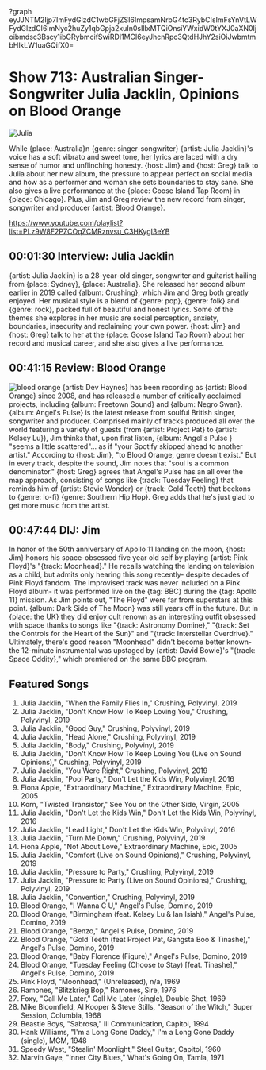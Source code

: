?graph eyJJNTM2Ijp7ImFydGlzdC1wbGFjZSI6ImpsamNrbG4tc3RybCIsImFsYnVtLWFydGlzdCI6ImNyc2huZy1qbGpja2xuIn0sIlIxMTQiOnsiYWxidW0tYXJ0aXN0Ijoibmdsc3Bscy1ibGRybmcifSwiRDI1MCI6eyJhcnRpc3QtdHJhY2siOiJwbmtmbHlkLW1uaGQifX0=

# Show 713: Australian Singer-Songwriter Julia Jacklin, Opinions on Blood Orange

![Julia](https://sound-images.s3.amazonaws.com/images/2019/julia_j.jpg)

While {place: Australia}n {genre: singer-songwriter} {artist: Julia Jacklin}'s voice has a soft vibrato and sweet tone, her lyrics are laced with a dry sense of humor and unflinching honesty. {host: Jim} and {host: Greg} talk to Julia about her new album, the pressure to appear perfect on social media and how as a performer and woman she sets boundaries to stay sane. She also gives a live performance at the {place: Goose Island Tap Room} in {place: Chicago}. Plus, Jim and Greg review the new record from singer, songwriter and producer {artist: Blood Orange}.

https://www.youtube.com/playlist?list=PLz9W8F2PZCOqZCMRznvsu_C3HKygI3eYB

## 00:01:30 Interview: Julia Jacklin

{artist: Julia Jacklin} is a 28-year-old singer, songwriter and guitarist hailing from {place: Sydney}, {place: Australia}. She released her second album earlier in 2019 called {album: Crushing}, which Jim and Greg both greatly enjoyed. Her musical style is a blend of {genre: pop}, {genre: folk} and {genre: rock}, packed full of beautiful and honest lyrics. Some of the themes she explores in her music are social perception, anxiety, boundaries, insecurity and reclaiming your own power. {host: Jim} and {host: Greg} talk to her at the {place: Goose Island Tap Room} about her record and musical career, and she also gives a live performance.


## 00:41:15 Review: Blood Orange
![blood orange](https://s3.amazonaws.com/sound-images/images/2019/angels-pulse-1.jpg)
{artist: Dev Haynes} has been recording as {artist: Blood Orange} since 2008, and has released a number of critically acclaimed projects, including {album: Freetown Sound} and {album: Negro Swan}. {album: Angel's Pulse} is the latest release from soulful British singer, songwriter and producer. Comprised mainly of tracks produced all over the world featuring a variety of guests (from {artist: Project Pat} to {artist: Kelsey Lu}), Jim thinks that, upon first listen, {album: Angel's Pulse } "seems a little scattered"... as if "your Spotify skipped ahead to another artist."  According to {host: Jim}, "to Blood Orange, genre doesn't exist." But in every track, despite the sound, Jim notes that "soul is a common denominator." {host: Greg} agrees that Angel's Pulse has an all over the map approach, consisting of songs like {track: Tuesday Feeling} that reminds him of {artist: Stevie Wonder} or {track: Gold Teeth} that beckons to {genre: lo-fi} {genre: Southern Hip Hop}. Greg adds that he's just glad to get more music from the artist. 

## 00:47:44 DIJ: Jim
In honor of the 50th anniversary of Apollo 11 landing on the moon, {host: Jim} honors his space-obsessed five year old self by playing {artist: Pink Floyd}'s "{track: Moonhead}." He recalls watching the landing on television as a child, but admits only hearing this song recently- despite decades of Pink Floyd fandom. The improvised track was never included on a Pink Floyd album- it was performed live on the {tag: BBC} during the {tag: Apollo 11} mission. As Jim points out, "The Floyd" were far from superstars at this point. {album: Dark Side of The Moon} was still years off in the future. But in {place: the UK} they did enjoy cult renown as an interesting outfit obsessed with space thanks to songs like "{track: Astronomy Domine}," "{track: Set the Controls for the Heart of the Sun}" and "{track: Interstellar Overdrive}."
Ultimately, there's good reason "Moonhead" didn't become better known- the 12-minute instrumental was upstaged by {artist: David Bowie}'s "{track: Space Oddity}," which premiered on the same BBC program.
 

## Featured Songs
1. Julia Jacklin, "When the Family Flies In," Crushing, Polyvinyl, 2019
1. Julia Jacklin, "Don't Know How To Keep Loving You," Crushing, Polyvinyl, 2019
1. Julia Jacklin, "Good Guy," Crushing, Polyvinyl, 2019
1. Julia Jacklin, "Head Alone," Crushing, Polyvinyl, 2019
1. Julia Jacklin, "Body," Crushing, Polyvinyl, 2019
1. Julia Jacklin, "Don't Know How To Keep Loving You (Live on Sound Opinions)," Crushing, Polyvinyl, 2019
1. Julia Jacklin, "You Were Right," Crushing, Polyvinyl, 2019
1. Julia Jacklin, "Pool Party," Don't Let the Kids Win, Polyvinyl, 2016
1. Fiona Apple, "Extraordinary Machine," Extraordinary Machine, Epic, 2005
1. Korn, "Twisted Transistor," See You on the Other Side, Virgin, 2005
1. Julia Jacklin, "Don't Let the Kids Win," Don't Let the Kids Win, Polyvinyl, 2016
1. Julia Jacklin, "Lead Light," Don't Let the Kids Win, Polyvinyl, 2016
1. Julia Jacklin, "Turn Me Down," Crushing, Polyvinyl, 2019
1. Fiona Apple, "Not About Love," Extraordinary Machine, Epic, 2005
1. Julia Jacklin, "Comfort (Live on Sound Opinions)," Crushing, Polyvinyl, 2019
1. Julia Jacklin, "Pressure to Party," Crushing, Polyvinyl, 2019
1. Julia Jacklin, "Pressure to Party (Live on Sound Opinions)," Crushing, Polyvinyl, 2019
1. Julia Jacklin, "Convention," Crushing, Polyvinyl, 2019
1. Blood Orange, "I Wanna C U," Angel's Pulse, Domino, 2019
1. Blood Orange, "Birmingham (feat. Kelsey Lu & Ian Isiah)," Angel's Pulse, Domino, 2019
1. Blood Orange, "Benzo," Angel's Pulse, Domino, 2019
1. Blood Orange, "Gold Teeth (feat Project Pat, Gangsta Boo & Tinashe)," Angel's Pulse, Domino, 2019
1. Blood Orange, "Baby Florence (Figure)," Angel's Pulse, Domino, 2019
1. Blood Orange, "Tuesday Feeling (Choose to Stay) [feat. Tinashe]," Angel's Pulse, Domino, 2019
1. Pink Floyd, "Moonhead," (Unreleased), n/a, 1969
1. Ramones, "Blitzkrieg Bop," Ramones, Sire, 1976
1. Foxy, "Call Me Later," Call Me Later (single), Double Shot, 1969
1. Mike Bloomfield, Al Kooper & Steve Stills, "Season of the Witch," Super Session, Columbia, 1968
1. Beastie Boys, "Sabrosa," Ill Communication, Capitol, 1994
1. Hank Williams, "I'm a Long Gone Daddy," I'm a Long Gone Daddy (single), MGM, 1948
1. Speedy West, "Stealin' Moonlight," Steel Guitar, Capitol, 1960
1. Marvin Gaye, "Inner City Blues," What's Going On, Tamla, 1971

